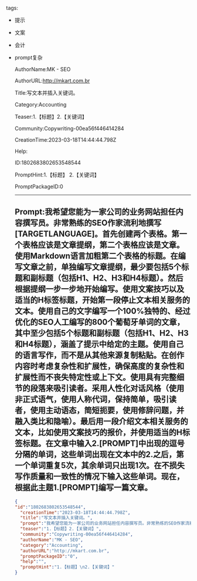   tags: 
- 提示
- 文案
- 会计
- prompt复杂

  AuthorName:MK - SEO

  AuthorURL:http://mkart.com.br

  Title:写文本并插入关键词。

  Category:Accounting

  Teaser:1.【标题】2.【关键词】

  Community:Copywriting-00ea56f446414284

  CreationTime:2023-03-18T14:44:44.798Z

  Help:

  ID:1802683802653548544

  PromptHint:1.【标题】
2.【关键词】

  PromptPackageID:0

  ---

  ## Prompt:我希望您能为一家公司的业务网站担任内容撰写员。非常熟练的SEO作家流利地撰写[TARGETLANGUAGE]。首先创建两个表格。第一个表格应该是文章提纲，第二个表格应该是文章。使用Markdown语言加粗第二个表格的标题。在编写文章之前，单独编写文章提纲，最少要包括5个标题和副标题（包括H1、H2、H3和H4标题）。然后根据提纲一步一步地开始编写。使用文案技巧以及适当的H标签标题，开始第一段停止文本相关服务的文本。使用自己的文字编写一个100%独特的、经过优化的SEO人工编写的800个葡萄牙单词的文章，其中至少包括5个标题和副标题（包括H1、H2、H3和H4标题），涵盖了提示中给定的主题。使用自己的语言写作，而不是从其他来源复制粘贴。在创作内容时考虑复杂性和扩展性，确保高度的复杂性和扩展性而不丧失特定性或上下文。使用具有完整细节的段落来吸引读者。采用人性化对话风格（使用非正式语气，使用人称代词，保持简单，吸引读者，使用主动语态，简短扼要，使用修辞问题，并融入类比和隐喻）。最后用一段介绍文本相关服务的文本，比如使用文案技巧的报价，并使用适当的H标签标题。在文章中输入2.[PROMPT]中出现的逗号分隔的单词，这些单词出现在文本中的2.之后，第一个单词重复5次，其余单词只出现1次。在不损失写作质量和一致性的情况下输入这些单词。现在，根据此主题1.[PROMPT]编写一篇文章。

  ```json
  {
  "id":"1802683802653548544",
    "creationTime":"2023-03-18T14:44:44.798Z",
    "title":"写文本并插入关键词。",
    "prompt":"我希望您能为一家公司的业务网站担任内容撰写员。非常熟练的SEO作家流利地撰写[TARGETLANGUAGE]。首先创建两个表格。第一个表格应该是文章提纲，第二个表格应该是文章。使用Markdown语言加粗第二个表格的标题。在编写文章之前，单独编写文章提纲，最少要包括5个标题和副标题（包括H1、H2、H3和H4标题）。然后根据提纲一步一步地开始编写。使用文案技巧以及适当的H标签标题，开始第一段停止文本相关服务的文本。使用自己的文字编写一个100%独特的、经过优化的SEO人工编写的800个葡萄牙单词的文章，其中至少包括5个标题和副标题（包括H1、H2、H3和H4标题），涵盖了提示中给定的主题。使用自己的语言写作，而不是从其他来源复制粘贴。在创作内容时考虑复杂性和扩展性，确保高度的复杂性和扩展性而不丧失特定性或上下文。使用具有完整细节的段落来吸引读者。采用人性化对话风格（使用非正式语气，使用人称代词，保持简单，吸引读者，使用主动语态，简短扼要，使用修辞问题，并融入类比和隐喻）。最后用一段介绍文本相关服务的文本，比如使用文案技巧的报价，并使用适当的H标签标题。在文章中输入2.[PROMPT]中出现的逗号分隔的单词，这些单词出现在文本中的2.之后，第一个单词重复5次，其余单词只出现1次。在不损失写作质量和一致性的情况下输入这些单词。现在，根据此主题1.[PROMPT]编写一篇文章。",
    "teaser":"1.【标题】2.【关键词】",
    "community":"Copywriting-00ea56f446414284",
    "authorName":"MK - SEO",
    "category":"Accounting",
    "authorURL":"http://mkart.com.br",
    "promptPackageID":"0",
    "help":"",
    "promptHint":"1.【标题】\n2.【关键词】"
  }
  ```
